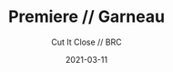 ---
title: "Premiere // Garneau"
subtitle: "Cut It Close // BRC"
date: 2021-03-11
draft: true

# post thumb
artists: "Garneau"
image: "https://i1.sndcdn.com/artworks-DTH1h3DiowQaj6Ir-sPzWuw-t500x500.jpg"
soundcloudCode: "1008945931"
soundcloudColor: "c3b685"

buyURL: "https://brc25.bandcamp.com/album/brc-studio-essential-mix-tape"

# meta description
description: "description"

# taxonomies
label:
  - "LMR"

# post type
type: "post"
---